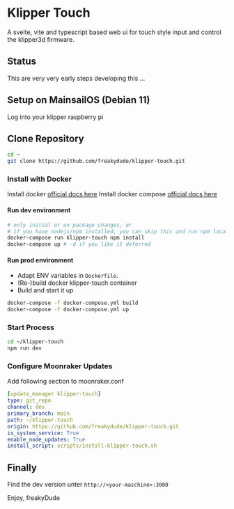# Klipper Touch

A svelte, vite and typescript based web ui for touch style input and control the klipper3d firmware.

## Status

This are very very early steps developing this ...

## Setup on MainsailOS (Debian 11)

Log into your klipper raspberry pi

## Clone Repository

```sh
cd ~
git clone https://github.com/freakydude/klipper-touch.git
```

### Install with Docker

Install docker [official docs here](https://docs.docker.com/engine/install/debian/)
Install docker compose [official docs here](https://docs.docker.com/compose/install/linux/#install-using-the-repository)

#### Run dev environment

```sh
# only initial or on package changes, or
# if you have nodejs/npm installed, you can skip this and run npm locally
docker-compose run klipper-touch npm install
docker-compose up # -d if you like it deferred
```

#### Run prod environment

- Adapt ENV variables in `Dockerfile`.
- (Re-)build docker klipper-touch container
- Build and start it up

```sh
docker-compose -f docker-compose.yml build
docker-compose -f docker-compose.yml up
```

### Start Process

```sh
cd ~/klipper-touch
npm run dev
```

### Configure Moonraker Updates

Add following section to moonraker.conf

```yaml
[update_manager klipper-touch]
type: git_repo
channel: dev
primary_branch: main
path: ~/klipper-touch
origin: https://github.com/freakydude/klipper-touch.git
is_system_service: True
enable_node_updates: True
install_script: scripts/install-klipper-touch.sh
```

## Finally

Find the dev version unter `http://<your-maschine>:3000`

Enjoy,
freakyDude
